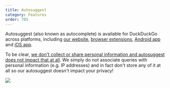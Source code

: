 ```yaml
---
title: Autosuggest
category: Features
order: 705
---
```


<p>
    Autosuggest (also known as autocomplete) is available for DuckDuckGo across
    platforms, including <a href="https://duckduckgo.com/">our website</a>,
    <a href="/desktop/adding-duckduckgo-to-your-browser">browser extensions</a>, <a href="/mobile/android">Android app</a> and
    <a href="/mobile/ios">iOS app</a>.
</p>
<p>
    To be clear,
    <a href="https://duckduckgo.com/privacy">we don't collect or share personal information and autosuggest does not
        impact that at all</a>. We simply do not associate queries with personal information (e.g. IP
    addresses) and in fact don't store any of it at all so our autosuggest
    doesn't impact your privacy!
</p>

<img src="{{ site.baseurl }}/images/31b134d0c227539ea4a23b6e154b85d7.png" />
